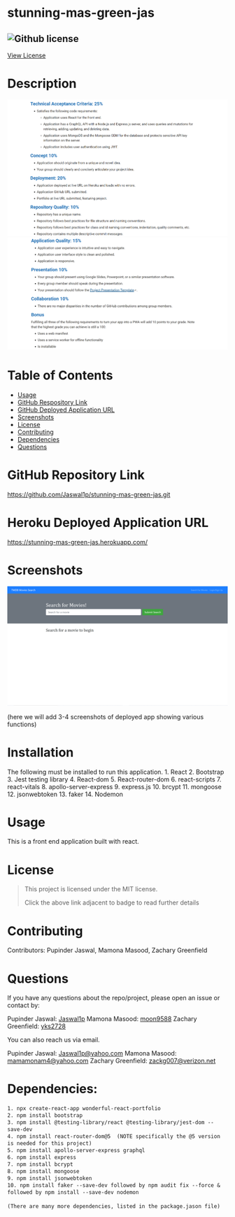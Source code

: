 # stunning-mas-green-jas

## ![Github license](https://img.shields.io/badge/License-MIT-yellow.svg)
[View License](https://opensource.org/licenses/MIT)

# Description

![ScreenshotAcceptanceCriteria1](/assets/images/screen-shot-of-acceptance-criteria-for-project-3(1).png)
![ScreenshotAcceptanceCriteria2](/assets/images/screen-shot-of-acceptance-criteria-for-project-3(2).png)


# Table of Contents

* [Usage](#usage)
* [GitHub Respository Link](#github-repository-link)
* [GitHub Deployed Application URL](#github-deployed-application-url)
* [Screenshots](#screenshots)
* [License](#license)
* [Contributing](#Contributing)
* [Dependencies](#dependencies)
* [Questions](#questions)


# GitHub Repository Link

https://github.com/Jaswal1p/stunning-mas-green-jas.git

# Heroku Deployed Application URL

https://stunning-mas-green-jas.herokuapp.com/

# Screenshots

![ScreenshotApplicationLocalHost](/assets/images/screen-shot-of-application-running-on-local-host.png)

(here we will add 3-4 screenshots of deployed app showing various functions)


# Installation

The following must be installed to run this application.
    1. React
    2. Bootstrap
    3. Jest testing library
    4. React-dom
    5. React-router-dom
    6. react-scripts
    7. react-vitals
    8. apollo-server-express
    9. express.js
    10. brcypt
    11. mongoose
    12. jsonwebtoken
    13. faker
    14. Nodemon
    

# Usage

This is a front end application built with react. 

# License
> This project is licensed under the MIT license.
>
> Click the above link adjacent to badge to read further details

# Contributing

Contributors: Pupinder Jaswal, Mamona Masood, Zachary Greenfield

# Questions
If you have any questions about the repo/project, please open an issue or contact by:

Pupinder Jaswal: [Jaswal1p](https://github.com/Jaswal1p)
Mamona Masood: [moon9588](https://github.com/moon9588)
Zachary Greenfield: [yks2728](https://github.com/yks2728)

You can also reach us via email.

Pupinder Jaswal: Jaswal1p@yahoo.com
Mamona Masood: mamamonam4@yahoo.com
Zachary Greenfield: zackg007@verizon.net

# Dependencies:
    1. npx create-react-app wonderful-react-portfolio
    2. npm install bootstrap
    3. npm install @testing-library/react @testing-library/jest-dom --save-dev
    4. npm install react-router-dom@5  (NOTE specifically the @5 version is needed for this project)
    5. npm install apollo-server-express graphql
    6. npm install express
    7. npm install bcrypt
    8. npm install mongoose
    9. npm install jsonwebtoken
    10. npm install faker --save-dev followed by npm audit fix --force & followed by npm install --save-dev nodemon

    (There are many more dependencies, listed in the package.jason file)